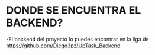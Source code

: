 # DONDE SE ENCUENTRA EL BACKEND?
-El backend del proyecto lo puedes encontrar en la liga de https://github.com/Diego3pz/UpTask_Backend


